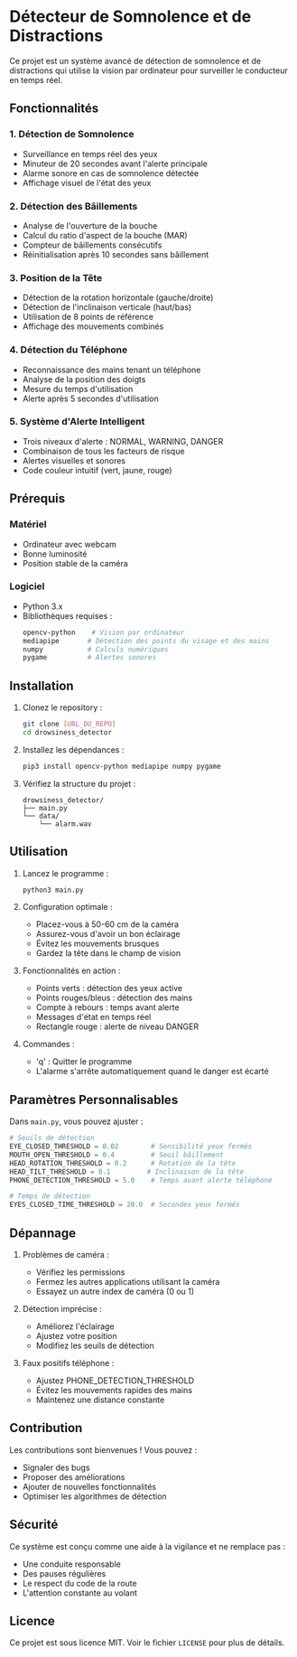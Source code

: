 # Détecteur de Somnolence et de Distractions

Ce projet est un système avancé de détection de somnolence et de distractions qui utilise la vision par ordinateur pour surveiller le conducteur en temps réel.

## Fonctionnalités

### 1. Détection de Somnolence
- Surveillance en temps réel des yeux
- Minuteur de 20 secondes avant l'alerte principale
- Alarme sonore en cas de somnolence détectée
- Affichage visuel de l'état des yeux

### 2. Détection des Bâillements
- Analyse de l'ouverture de la bouche
- Calcul du ratio d'aspect de la bouche (MAR)
- Compteur de bâillements consécutifs
- Réinitialisation après 10 secondes sans bâillement

### 3. Position de la Tête
- Détection de la rotation horizontale (gauche/droite)
- Détection de l'inclinaison verticale (haut/bas)
- Utilisation de 8 points de référence
- Affichage des mouvements combinés

### 4. Détection du Téléphone
- Reconnaissance des mains tenant un téléphone
- Analyse de la position des doigts
- Mesure du temps d'utilisation
- Alerte après 5 secondes d'utilisation

### 5. Système d'Alerte Intelligent
- Trois niveaux d'alerte : NORMAL, WARNING, DANGER
- Combinaison de tous les facteurs de risque
- Alertes visuelles et sonores
- Code couleur intuitif (vert, jaune, rouge)

## Prérequis

### Matériel
- Ordinateur avec webcam
- Bonne luminosité
- Position stable de la caméra

### Logiciel
- Python 3.x
- Bibliothèques requises :
  ```bash
  opencv-python    # Vision par ordinateur
  mediapipe       # Détection des points du visage et des mains
  numpy           # Calculs numériques
  pygame          # Alertes sonores
  ```

## Installation

1. Clonez le repository :
   ```bash
   git clone [URL_DU_REPO]
   cd drowsiness_detector
   ```

2. Installez les dépendances :
   ```bash
   pip3 install opencv-python mediapipe numpy pygame
   ```

3. Vérifiez la structure du projet :
   ```
   drowsiness_detector/
   ├── main.py
   └── data/
       └── alarm.wav
   ```

## Utilisation

1. Lancez le programme :
   ```bash
   python3 main.py
   ```

2. Configuration optimale :
   - Placez-vous à 50-60 cm de la caméra
   - Assurez-vous d'avoir un bon éclairage
   - Évitez les mouvements brusques
   - Gardez la tête dans le champ de vision

3. Fonctionnalités en action :
   - Points verts : détection des yeux active
   - Points rouges/bleus : détection des mains
   - Compte à rebours : temps avant alerte
   - Messages d'état en temps réel
   - Rectangle rouge : alerte de niveau DANGER

4. Commandes :
   - 'q' : Quitter le programme
   - L'alarme s'arrête automatiquement quand le danger est écarté

## Paramètres Personnalisables

Dans `main.py`, vous pouvez ajuster :

```python
# Seuils de détection
EYE_CLOSED_THRESHOLD = 0.02        # Sensibilité yeux fermés
MOUTH_OPEN_THRESHOLD = 0.4         # Seuil bâillement
HEAD_ROTATION_THRESHOLD = 0.2      # Rotation de la tête
HEAD_TILT_THRESHOLD = 0.1         # Inclinaison de la tête
PHONE_DETECTION_THRESHOLD = 5.0    # Temps avant alerte téléphone

# Temps de détection
EYES_CLOSED_TIME_THRESHOLD = 20.0  # Secondes yeux fermés
```

## Dépannage

1. Problèmes de caméra :
   - Vérifiez les permissions
   - Fermez les autres applications utilisant la caméra
   - Essayez un autre index de caméra (0 ou 1)

2. Détection imprécise :
   - Améliorez l'éclairage
   - Ajustez votre position
   - Modifiez les seuils de détection

3. Faux positifs téléphone :
   - Ajustez PHONE_DETECTION_THRESHOLD
   - Évitez les mouvements rapides des mains
   - Maintenez une distance constante

## Contribution

Les contributions sont bienvenues ! Vous pouvez :
- Signaler des bugs
- Proposer des améliorations
- Ajouter de nouvelles fonctionnalités
- Optimiser les algorithmes de détection

## Sécurité

Ce système est conçu comme une aide à la vigilance et ne remplace pas :
- Une conduite responsable
- Des pauses régulières
- Le respect du code de la route
- L'attention constante au volant

## Licence

Ce projet est sous licence MIT. Voir le fichier `LICENSE` pour plus de détails. 